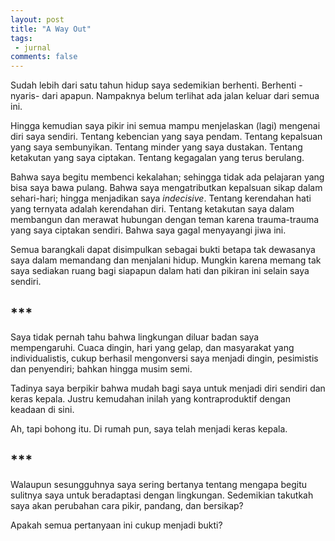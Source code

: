 ```yaml
---
layout: post
title: "A Way Out"
tags:
 - jurnal
comments: false
---
```


Sudah lebih dari satu tahun hidup saya sedemikian berhenti. Berhenti -nyaris- dari apapun. Nampaknya belum terlihat ada jalan keluar dari semua ini.

Hingga kemudian saya pikir ini semua mampu menjelaskan (lagi) mengenai diri saya sendiri. Tentang kebencian yang saya pendam. Tentang kepalsuan yang saya sembunyikan. Tentang minder yang saya dustakan. Tentang ketakutan yang saya ciptakan. Tentang kegagalan yang terus berulang.

Bahwa saya begitu membenci kekalahan; sehingga tidak ada pelajaran yang bisa saya bawa pulang. Bahwa saya mengatributkan kepalsuan sikap dalam sehari-hari; hingga menjadikan saya *indecisive*. Tentang kerendahan hati yang ternyata adalah kerendahan diri. Tentang ketakutan saya dalam membangun dan merawat hubungan dengan teman karena trauma-trauma yang saya ciptakan sendiri. Bahwa saya gagal menyayangi jiwa ini.

Semua barangkali dapat disimpulkan sebagai bukti betapa tak dewasanya saya dalam memandang dan menjalani hidup. Mungkin karena memang tak saya sediakan ruang bagi siapapun dalam hati dan pikiran ini selain saya sendiri.

## ***

Saya tidak pernah tahu bahwa lingkungan diluar badan saya mempengaruhi. Cuaca dingin, hari yang gelap, dan masyarakat yang individualistis, cukup berhasil mengonversi saya menjadi dingin, pesimistis dan penyendiri; bahkan hingga musim semi.

Tadinya saya berpikir bahwa mudah bagi saya untuk menjadi diri sendiri dan keras kepala. Justru kemudahan inilah yang kontraproduktif dengan keadaan di sini.

Ah, tapi bohong itu. Di rumah pun, saya telah menjadi keras kepala.

## ***

Walaupun sesungguhnya saya sering bertanya tentang mengapa begitu sulitnya saya untuk beradaptasi dengan lingkungan. Sedemikian takutkah saya akan perubahan cara pikir, pandang, dan bersikap?

Apakah semua pertanyaan ini cukup menjadi bukti?